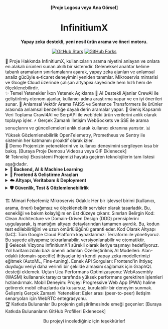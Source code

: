 <p align="center">
<!-- Projenizin logosunu veya ana ekran görüntüsünü buraya ekleyebilirsiniz -->
<br />
<strong>[Proje Logosu veya Ana Görsel]</strong>
<br />
</p>
<h1 align="center">InfinitiumX</h1>
<p align="center">
<strong>Yapay zeka destekli, yeni nesil ürün arama ve öneri motoru.</strong>
</p>
<p align="center">
<a href="https://github.com/KULLANICI/REPO/stargazers"><img src="https://img.shields.io/github/stars/KULLANICI/REPO?style=social" alt="GitHub Stars"></a>
<a href="https://github.com/KULLANICI/REPO/network/members"><img src="https://img.shields.io/github/forks/KULLANICI/REPO?style=social" alt="GitHub Forks"></a>
<!-- Buraya lisans, build durumu gibi diğer badge'leri ekleyebilirsiniz -->
</p>
🚀 Proje Hakkında
InfinitiumX, kullanıcıların arama niyetini anlayan ve onlara en alakalı ürünleri sunan akıllı bir sistemdir. Geleneksel anahtar kelime tabanlı aramaların sınırlamalarını aşarak, yapay zeka ajanları ve anlamsal analiz gücüyle e-ticaret deneyimini yeniden tanımlar. Mikroservis mimarisi ve Google Cloud üzerinde çalışan altyapısı sayesinde hem hızlı hem de ölçeklenebilirdir.
<br>
✨ Temel Yetenekler
İkon	Yetenek	Açıklama
🤖	AI Destekli Ajanlar	CrewAI ile geliştirilmiş otonom ajanlar, kullanıcı adına araştırma yapar ve en iyi önerileri sunar.
🧠	Anlamsal Vektör Arama	FAISS ve Sentence Transformers ile ürünler arasında anlamsal benzerliğe dayalı derin aramalar yapar.
📡	Geniş Kapsamlı Veri Toplama	Crawl4AI ve SerpAPI ile web'deki ürün verilerini anlık olarak toplayıp işler.
⚡	Gerçek Zamanlı İletişim	WebSockets ve SSE ile arama sonuçlarını ve güncellemeleri anlık olarak kullanıcı ekranına yansıtır.
📊	Yüksek Gözlemlenebilirlik	OpenTelemetry, Prometheus ve Sentry ile sistemin her katmanını proaktif olarak izler.
<br>
🎥 Demo
Projemizin yeteneklerini ve kullanıcı deneyimini sergileyen kısa bir bakış.
[Buraya Proje Demosu Videosu veya GIF Eklenecek]
<br>
🛠️ Teknoloji Ekosistemi
Projemizi hayata geçiren teknolojilerin tam listesi aşağıdadır.
<details>
<summary><strong>🤖 Backend, AI & Machine Learning</strong></summary>
Framework & Sunucu: FastAPI, Uvicorn
Veri Doğrulama ve Yönetim: Pydantic, Pydantic-Settings
AI Ajanları: CrewAI
AI Platformları: Google Cloud AI Platform (Vertex AI, Gemini 2.5 Pro), OpenAI (Fallback)
Vektör Arama & Embeddings: FAISS-CPU, Sentence Transformers, Transformers (Hugging Face)
Derin Öğrenme & Bilimsel Hesaplama: PyTorch, Scikit-learn, SciPy, NumPy, Pandas
Veri Toplama: Crawl4AI, BeautifulSoup4, SerpAPI, Bing Web Search API
Asenkron HTTP: HTTPX
Gerçek Zamanlı İletişim: WebSockets, SSE-Starlette
</details>
<details>
<summary><strong>🎨 Frontend & Geliştirme Araçları</strong></summary>
UI Framework: React 18, React DOM
Build Aracı: Vite, @vitejs/plugin-react
Styling: Tailwind CSS, PostCSS, Autoprefixer
Kod Kalitesi: ESLint (React, Hooks & Refresh eklentileriyle)
Tip Güvenliği: TypeScript (@types/react, @types/react-dom)
</details>
<details>
<summary><strong>☁️ Altyapı, Veritabanı & Deployment</strong></summary>
Veritabanı: Firebase Admin (Firestore)
Nesne Depolama: Google Cloud Storage
Konteynerizasyon: Docker, Docker Compose
Altyapı Yönetimi (IaC): Terraform
Cloud Platformu: Google Cloud Platform (Cloud Run, Secret Manager, Cloud Logging)
</details>
<details>
<summary><strong>🛡️ Güvenlik, Test & Gözlemlenebilirlik</strong></summary>
Kimlik Doğrulama & Güvenlik: Python-Jose (JWT), Bcrypt, Firebase Authentication
Test: Pytest
Gözlemlenebilirlik: OpenTelemetry, Prometheus Client, Sentry SDK, Structlog, Rich, PSUtil
</details>
<br>
🏗️ Mimari Felsefemiz
Mikroservis Odaklı: Her bir işlevsel birimi (kullanıcı, arama, öneri) bağımsız ve ölçeklenebilir servisler olarak tasarladık. Bu, esnekliği ve bakım kolaylığını en üst düzeye çıkarır.
Sınırları Belirgin Kod: Clean Architecture ve Domain-Driven Design (DDD) prensiplerini uygulayarak, iş mantığını altyapı detaylarından tamamen ayırdık. Bu, kodun test edilebilirliğini ve uzun ömürlülüğünü garanti eder.
Kod Olarak Altyapı (IaC): Tüm Google Cloud Platform kaynaklarımızı Terraform ile yönetiyoruz. Bu sayede altyapımız tekrarlanabilir, versiyonlanabilir ve otomatiktir.
<br>
🔮 Gelecek Vizyonu
InfinitiumX'i sürekli olarak ileriye taşımayı hedefliyoruz. Yol haritamızdaki bazı önemli adımlar:
Özelleştirilmiş AI Modelleri: Alan-odaklı (domain-specific) ihtiyaçlar için kendi yapay zeka modellerimizi eğitmek (AutoML, Fine-tuning).
Esnek API Sorguları: Frontend'in ihtiyaç duyduğu veriyi daha verimli bir şekilde almasını sağlamak için GraphQL desteği eklemek.
Uçtan Uca Performans Optimizasyonu: WebAssembly (WASM) kullanarak tarayıcı tarafında yüksek performans gerektiren işlemleri hızlandırmak.
Mobil Deneyim: Projeyi Progressive Web App (PWA) haline getirerek mobil cihazlarda da kusursuz, kurulabilir bir deneyim sunmak.
Gelişmiş Gerçek Zamanlı Yetenekler: Eşler arası (peer-to-peer) iletişim senaryoları için WebRTC entegrasyonu.
<br>
🏆 Katkıda Bulunanlar
Bu projenin geliştirilmesinde emeği geçenler:
<!-- Örnek: [![Kullanıcı Adı](https://github.com/kullaniciadi.png?size=50)](https://github.com/kullaniciadi) -->
[Buraya Katkıda Bulunanların GitHub Profilleri Eklenecek]
<p align="center">
Bu projeyi incelediğiniz için teşekkürler!
</p>